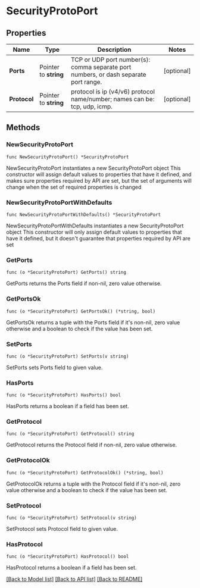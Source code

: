 # SecurityProtoPort

## Properties

Name | Type | Description | Notes
------------ | ------------- | ------------- | -------------
**Ports** | Pointer to **string** | TCP or UDP port number(s): comma separate port numbers, or dash separate port range. | [optional] 
**Protocol** | Pointer to **string** | protocol is ip (v4/v6) protocol name/number; names can be: tcp, udp, icmp. | [optional] 

## Methods

### NewSecurityProtoPort

`func NewSecurityProtoPort() *SecurityProtoPort`

NewSecurityProtoPort instantiates a new SecurityProtoPort object
This constructor will assign default values to properties that have it defined,
and makes sure properties required by API are set, but the set of arguments
will change when the set of required properties is changed

### NewSecurityProtoPortWithDefaults

`func NewSecurityProtoPortWithDefaults() *SecurityProtoPort`

NewSecurityProtoPortWithDefaults instantiates a new SecurityProtoPort object
This constructor will only assign default values to properties that have it defined,
but it doesn't guarantee that properties required by API are set

### GetPorts

`func (o *SecurityProtoPort) GetPorts() string`

GetPorts returns the Ports field if non-nil, zero value otherwise.

### GetPortsOk

`func (o *SecurityProtoPort) GetPortsOk() (*string, bool)`

GetPortsOk returns a tuple with the Ports field if it's non-nil, zero value otherwise
and a boolean to check if the value has been set.

### SetPorts

`func (o *SecurityProtoPort) SetPorts(v string)`

SetPorts sets Ports field to given value.

### HasPorts

`func (o *SecurityProtoPort) HasPorts() bool`

HasPorts returns a boolean if a field has been set.

### GetProtocol

`func (o *SecurityProtoPort) GetProtocol() string`

GetProtocol returns the Protocol field if non-nil, zero value otherwise.

### GetProtocolOk

`func (o *SecurityProtoPort) GetProtocolOk() (*string, bool)`

GetProtocolOk returns a tuple with the Protocol field if it's non-nil, zero value otherwise
and a boolean to check if the value has been set.

### SetProtocol

`func (o *SecurityProtoPort) SetProtocol(v string)`

SetProtocol sets Protocol field to given value.

### HasProtocol

`func (o *SecurityProtoPort) HasProtocol() bool`

HasProtocol returns a boolean if a field has been set.


[[Back to Model list]](../README.md#documentation-for-models) [[Back to API list]](../README.md#documentation-for-api-endpoints) [[Back to README]](../README.md)


